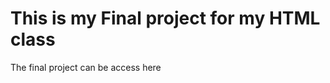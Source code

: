 <h1>This is my Final project for my HTML class</h1>
The final project can be access here <a href="https://github.com/wwilliam98/CIS181/deployments/activity_log?environment=github-pages"</a>
